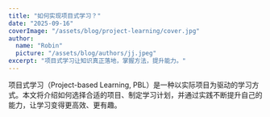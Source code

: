 ```yaml
---
title: "如何实现项目式学习？"
date: "2025-09-16"
coverImage: "/assets/blog/project-learning/cover.jpg"
author:
  name: "Robin"
  picture: "/assets/blog/authors/jj.jpeg"
excerpt: "项目式学习让知识真正落地，掌握方法，提升能力。"
---
```


项目式学习（Project-based Learning, PBL）是一种以实际项目为驱动的学习方式。本文将介绍如何选择合适的项目、制定学习计划，并通过实践不断提升自己的能力，让学习变得更高效、更有趣。
